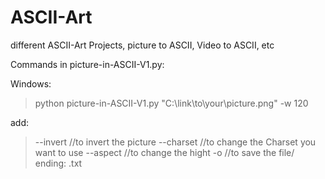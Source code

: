 # ASCII-Art
different ASCII-Art Projects, picture to ASCII, Video to ASCII, etc


Commands in picture-in-ASCII-V1.py:

Windows:

> python picture-in-ASCII-V1.py "C:\link\to\your\picture.png" -w 120

add:

> --invert //to invert the picture
> --charset //to change the Charset you want to use
> --aspect //to change the hight
> -o //to save the file/ ending: .txt
